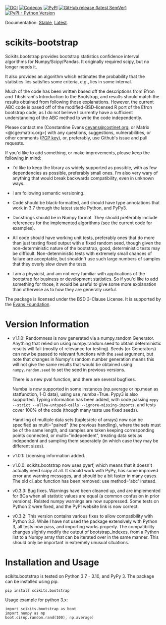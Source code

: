 [![DOI](https://zenodo.org/badge/DOI/10.5281/zenodo.3548989.svg)](https://doi.org/10.5281/zenodo.3548989)
[![Codecov](https://img.shields.io/codecov/c/github/cgevans/scikits-bootstrap)](https://codecov.io/gh/cgevans/scikits-bootstrap)
[![PyPI](https://img.shields.io/pypi/v/scikits-bootstrap)](https://pypi.org/project/scikits.bootstrap/)
[![GitHub release (latest SemVer)](https://img.shields.io/github/v/release/cgevans/scikits-bootstrap)](https://github.com/cgevans/scikits-bootstrap/releases)
[![PyPI - Python Version](https://img.shields.io/pypi/pyversions/scikits-bootstrap)](https://pypi.org/project/scikits.bootstrap/)


Documentation: [Stable](https://scikits-bootstrap.readthedocs.io/en/stable/), [Latest](https://scikits-bootstrap.readthedocs.io/en/latest/).

scikits-bootstrap
=================

Scikits.bootstrap provides bootstrap statistics confidence interval algorithms
for Numpy/Scipy/Pandas. It originally required scipy, but no longer needs it.

It also provides an algorithm which estimates the probability that the
statistics lies satisfies some criteria, e.g., lies in some interval.

Much of the code has been written based off the descriptions from Efron
and Tibshirani's Introduction to the Bootstrap, and results should match
the results obtained from following those explanations. However, the
current ABC code is based off of the modified-BSD-licensed R port of the
Efron bootstrap code, as I do not believe I currently have a sufficient
understanding of the ABC method to write the code independently.

Please contact me (Constantine Evans <cevans@costinet.org>, or Matrix
<@cge:matrix.org>) with any questions, suggestions, vulnerabilities, or other
comments ([PGP key](https://costinet.org/new-cge-pgp.key)), or, preferably, use
Github's issue and pull requests.

If you'd like to add something, or make improvements, please keep the following
in mind:

- I'd like to keep the library as widely supported as possible, with as
  few dependencies as possible, preferably small ones.  I'm also very
  wary of anything that would break backwards compatibility, even in
  unknown ways.

- I am following semantic versioning.

- Code should be black-formatted, and should have type annotations that work
  in 3.7 through the latest stable Python, and PyPy3.

- Docstrings should be in Numpy format.  They should preferably include
  references for the implemented algorithms (see the current code for
  examples).

- All code should have working unit tests, preferably ones that do more
  than just testing fixed output with a fixed random seed, though given
  the non-deterministic nature of the bootstrap, good, deterministic
  tests may be difficult.  Non-deterministic tests with extremely small
  chances of failure are acceptable, but shouldn't use such large numbers
  of samples that they overly slow down the tests.

- I am a physicist, and am not very familiar with applications of the
  bootstrap for business or development statistics.  So if you'd like
  to add something for those, it would be useful to give some more
  explanation than otherwise as to how they are generally useful.

The package is licensed under the BSD 3-Clause License. It is supported
by the [Evans Foundation](https://evansfmm.org).

Version Information
===================

-   v1.1.0: Randomness is now generated via a numpy.random
    Generator. Anything that relied on using numpy.random.seed to obtain
    deterministic results will fail (mostly of relevance for testing).
    Seeds (or Generators) can now be passed to relevant functions with
    the `seed` argument, but note that changes in Numpy's random number
    generation means this will not give the same results that would be
    obtained using `numpy.random.seed` to set the seed in previous
    versions.

    There is a new pval function, and there are several bugfixes.

    Numba is now supported in some instances (np.average or np.mean as
    statfunction, 1-D data), using use\_numba=True. Pypy3 is also
    supported. Typing information has been added, with code passing
    `mypy --strict --allow-untyped-calls --ignore-missing-imports`, and
    tests cover 100% of the code (though many tests use fixed seeds).

    Handling of multiple data sets (tuples/etc of arrays) now can be
    specified as multi="paired" (the previous handling), where the sets
    must be of the same length, and samples are taken keeping
    corresponding points connected, or multi="independent", treating
    data sets as independent and sampling them seperately (in which case
    they may be different sizes).

-   v1.0.1: Licensing information added.

-   v1.0.0: scikits.bootstrap now uses pyerf, which means that it
    doesn't actually need scipy at all. It should work with PyPy, has
    some improved error and warning messages, and should be a bit faster
    in many cases. The old ci\_abc function has been removed: use
    method='abc' instead.

-   v0.3.3: Bug fixes. Warnings have been cleaned up, and are
    implemented for BCa when all statistic values are equal (a common
    confusion in prior versions). Related numpy warnings are now
    suppressed. Some tests on Python 2 were fixed, and the PyPI website
    link is now correct.

-   v0.3.2: This version contains various fixes to allow compatibility
    with Python 3.3. While I have not used the package extensively with
    Python 3, all tests now pass, and importing works properly. The
    compatibility changes slightly modify the output of
    bootstrap\_indexes, from a Python list to a Numpy array that can be
    iterated over in the same manner. This should only be important in
    extremely unusual situations.

Installation and Usage
======================

scikits.bootstrap is tested on Python 3.7 - 3.10, and PyPy 3. The package
can be installed using pip.

`pip install scikits.bootstrap`

Usage example for python 3.x:

    import scikits.bootstrap as boot
    import numpy as np
    boot.ci(np.random.rand(100), np.average)
